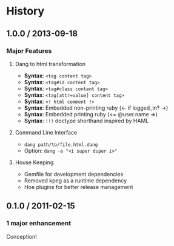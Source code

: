 # History

## 1.0.0 / 2013-09-18

### Major Features

1. Dang to html transformation

   * **Syntax**: `<tag content tag>`
   * **Syntax**: `<tag#id content tag>`
   * **Syntax**: `<tag#class content tag>`
   * **Syntax**: `<tag[attr=value] content tag>`
   * **Syntax**: `<! html comment !>`
   * **Syntax**: Embedded non-printing ruby (<- if logged_in? ->)
   * **Syntax**: Embedded printing ruby (<= @user.name =>)
   * **Syntax**: `!!!` doctype shorthand inspired by HAML

2. Command Line Interface

   * `dang path/to/file.html.dang`
   * Option: `dang -e "<i super duper i>"`

3. House Keeping

   * Gemfile for development dependencies
   * Removed kpeg as a runtime dependency
   * Hoe plugins for better release management

## 0.1.0 / 2011-02-15

### 1 major enhancement

Conception!

